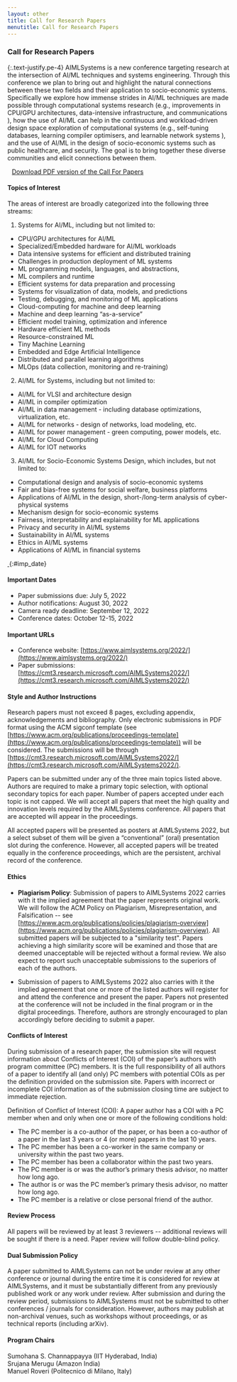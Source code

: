 ```yaml
---
layout: other
title: Call for Research Papers
menutitle: Call for Research Papers
---
```



### Call for Research Papers

{:.text-justify.pe-4}
AIMLSystems is a new conference targeting research at the intersection of AI/ML 
techniques and systems engineering. Through this conference we plan to bring out and highlight 
the natural connections between these two fields and their application to socio-economic systems. 
Specifically we explore how immense strides in AI/ML techniques are made possible through 
computational systems research (e.g., improvements in CPU/GPU architectures, data-intensive infrastructure, and 
communications ), how the use of AI/ML can help in the continuous and workload-driven design space exploration 
of computational systems (e.g., self-tuning databases, learning compiler optimisers, and learnable 
network systems ), and the use of AI/ML in the design of socio-economic systems such as public healthcare, and security. 
The goal is to bring together these diverse communities and elicit connections between them.

<div class="callout callout-primary me-4">
<a href="{{ site.baseurl }}/docs/{{ site.cfp_pdf }}?{{ site.time | date: "%s" }}" download="AIMLSystems - Call for Papers.pdf"><i class="bi bi-download" style="margin-right: 10px;"></i>  Download PDF version of the Call For Papers</a>
</div>

#### Topics of Interest

The areas of interest are broadly categorized into the following three streams: 

1. Systems for AI/ML, including but not limited to:  
  * CPU/GPU architectures for AI/ML
  * Specialized/Embedded hardware for AI/ML workloads
  * Data intensive systems for efficient and distributed training
  * Challenges in production deployment of ML systems
  * ML programming models, languages, and abstractions,
  * ML compilers and runtime 
  * Efficient systems for data preparation and processing
  * Systems for visualization of data, models, and predictions
  * Testing, debugging, and monitoring of ML applications
  * Cloud-computing for machine and deep learning
  * Machine and deep learning “as-a-service”
  * Efficient model training, optimization and inference 
  * Hardware efficient ML methods
  * Resource-constrained ML
  * Tiny Machine Learning
  * Embedded and Edge Artificial Intelligence
  * Distributed and parallel learning algorithms
  * MLOps (data collection, monitoring and re-training)

2. AI/ML for Systems, including but not limited to: 
  * AI/ML for VLSI and architecture design
  * AI/ML in compiler optimization 
  * AI/ML in data management - including database optimizations, virtualization, etc.
  * AI/ML for networks - design of networks, load modeling, etc.
  * AI/ML for power management - green computing, power models, etc.
  * AI/ML for Cloud Computing
  * AI/ML for IOT networks

3. AI/ML for Socio-Economic Systems Design, which includes, but not limited to: 
  * Computational design and analysis of socio-economic systems
  * Fair and bias-free systems for social welfare, business platforms
  * Applications of AI/ML in the design, short-/long-term analysis of cyber-physical systems
  * Mechanism design for socio-economic systems
  * Fairness, interpretability and explainability for ML applications
  * Privacy and security in AI/ML systems
  * Sustainability in AI/ML systems
  * Ethics in AI/ML systems
  * Applications of AI/ML in financial systems


[&nbsp;](#imp_date){:#imp_date}
#### Important Dates

* Paper submissions due: July 5, 2022
* Author notifications:  August 30, 2022
* Camera ready deadline: September 12, 2022
* Conference dates: October 12-15, 2022

#### Important URLs

* Conference website: [https://www.aimlsystems.org/2022/](https://www.aimlsystems.org/2022/) 
* Paper submissions: [https://cmt3.research.microsoft.com/AIMLSystems2022/](https://cmt3.research.microsoft.com/AIMLSystems2022/)


#### Style and Author Instructions

Research papers must not exceed 8 pages, excluding appendix, acknowledgements and bibliography. Only electronic submissions in PDF format using the ACM sigconf template (see [https://www.acm.org/publications/proceedings-template](https://www.acm.org/publications/proceedings-template)) will be considered. The submissions will be through [https://cmt3.research.microsoft.com/AIMLSystems2022/](https://cmt3.research.microsoft.com/AIMLSystems2022/).

Papers can be submitted under any of the three main topics listed above. Authors are required to make a primary topic selection, with optional secondary topics for each paper. Number of papers accepted under each topic is not capped. We will accept all papers that meet the high quality and innovation levels required by the AIMLSystems conference. All papers that are accepted will appear in the proceedings. 

All accepted papers will be presented as posters at AIMLSystems 2022, but a select subset of them will be given a “conventional” (oral) presentation slot during the conference. However, all accepted papers will be treated equally in the conference proceedings, which are the persistent, archival record of the conference.

#### Ethics

* **Plagiarism Policy**: Submission of papers to AIMLSystems 2022 carries with it the implied agreement that the paper represents original work. We will follow the ACM Policy on Plagiarism, Misrepresentation, and Falsification -- see [https://www.acm.org/publications/policies/plagiarism-overview](https://www.acm.org/publications/policies/plagiarism-overview). All submitted papers will be subjected to a "similarity test". Papers achieving a high similarity score will be examined and those that are deemed unacceptable will be rejected without a formal review. We also expect to report such unacceptable submissions to the superiors of each of the authors.

* Submission of papers to AIMLSystems 2022 also carries with it the implied agreement that one or more of the listed authors will register for and attend the conference and present the paper. Papers not presented at the conference will not be included in the final program or in the digital proceedings. Therefore, authors are strongly encouraged to plan accordingly before deciding to submit a paper.

#### Conflicts of Interest

During submission of a research paper, the submission site will request information about Conflicts of Interest (COI) of the paper’s authors with program committee (PC) members. It is the full responsibility of all authors of a paper to identify all (and only) PC members with potential COIs as per the definition provided on the submission site. Papers with incorrect or incomplete COI information as of the submission closing time are subject to immediate rejection.

Definition of Conflict of Interest (COI): A paper author has a COI with a PC member when and only when one or more of the following conditions hold:

* The PC member is a co-author of the paper, or has been a co-author of a paper in the last 3 years or 4 (or more) papers in the last 10 years.
* The PC member has been a co-worker in the same company or university within the past two years.
* The PC member has been a collaborator within the past two years.
* The PC member is or was the author’s primary thesis advisor, no matter how long ago.
* The author is or was the PC member’s primary thesis advisor, no matter how long ago.
* The PC member is a relative or close personal friend of the author.


#### Review Process
All papers will be reviewed by at least 3 reviewers -- additional reviews will be sought if there is a need. Paper review will follow double-blind policy.

#### Dual Submission Policy
A paper submitted to AIMLSystems can not be under review at any other conference or journal during the entire time it is considered for review at AIMLSystems, and it must be substantially different from any previously published work or any work under review. After submission and during the review period, submissions to AIMLSystems must not be submitted to other conferences / journals for consideration. However, authors may publish at non-archival venues, such as workshops without proceedings, or as technical reports (including arXiv).




#### Program Chairs
Sumohana S. Channappayya (IIT Hyderabad, India) \
Srujana Merugu (Amazon India) \
Manuel Roveri (Politecnico di Milano, Italy)




